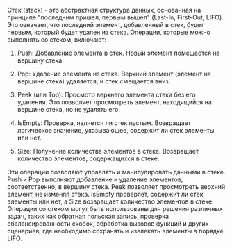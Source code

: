Стек (stack) - это абстрактная структура данных, основанная на принципе "последним пришел, первым вышел" (Last-In, First-Out, LIFO). Это означает, что последний элемент, добавленный в стек, будет первым, который будет удален из стека. Операции, которые можно выполнять со стеком, включают:

1. Push: Добавление элемента в стек. Новый элемент помещается на вершину стека.

2. Pop: Удаление элемента из стека. Верхний элемент (элемент на вершине стека) удаляется, и стек смещается вниз.

3. Peek (или Top): Просмотр верхнего элемента стека без его удаления. Это позволяет просмотреть элемент, находящийся на вершине стека, но не удалять его.

4. IsEmpty: Проверка, является ли стек пустым. Возвращает логическое значение, указывающее, содержит ли стек элементы или нет.

5. Size: Получение количества элементов в стеке. Возвращает количество элементов, содержащихся в стеке.

Эти операции позволяют управлять и манипулировать данными в стеке. Push и Pop выполняют добавление и удаление элементов, соответственно, в вершину стека. Peek позволяет просмотреть верхний элемент, не изменяя стека. IsEmpty проверяет, содержит ли стек элементы или нет, а Size возвращает количество элементов в стеке. Операции со стеком могут быть использованы для решения различных задач, таких как обратная польская запись, проверка сбалансированности скобок, обработка вызовов функций и других сценариев, где необходимо сохранять и извлекать элементы в порядке LIFO.
